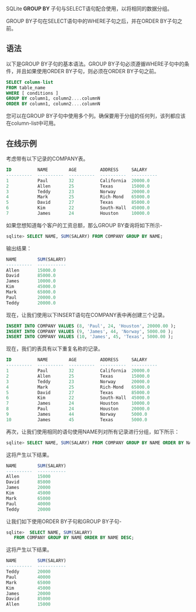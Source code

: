 <font style="color:rgb(51, 51, 51);">SQLite</font>**<font style="color:rgb(51, 51, 51);"> GROUP BY </font>**<font style="color:rgb(51, 51, 51);">子句与SELECT语句配合使用，以将相同的数据分组。</font>

<font style="color:rgb(51, 51, 51);">GROUP BY子句在SELECT语句中的WHERE子句之后，并在ORDER BY子句之前。</font>

## <font style="color:rgb(51, 51, 51);">语法</font>
<font style="color:rgb(51, 51, 51);">以下是GROUP BY子句的基本语法。GROUP BY子句必须遵循WHERE子句中的条件，并且如果使用ORDER BY子句，则必须在ORDER BY子句之前。</font>

```sql
SELECT column-list
FROM table_name
WHERE [ conditions ]
GROUP BY column1, column2....columnN
ORDER BY column1, column2....columnN
```

<font style="color:rgb(51, 51, 51);">您可以在GROUP BY子句中使用多个列。确保要用于分组的任何列，该列都应该在column-list中可用。</font>

## <font style="color:rgb(51, 51, 51);">在线示例</font>
<font style="color:rgb(51, 51, 51);">考虑带有以下记录的COMPANY表。</font>

```sql
ID          NAME        AGE         ADDRESS     SALARY
----------  ----------  ----------  ----------  ----------
1           Paul        32          California  20000.0
2           Allen       25          Texas       15000.0
3           Teddy       23          Norway      20000.0
4           Mark        25          Rich-Mond   65000.0
5           David       27          Texas       85000.0
6           Kim         22          South-Hall  45000.0
7           James       24          Houston     10000.0
```

<font style="color:rgb(51, 51, 51);">如果您想知道每个客户的工资总额，那么GROUP BY查询将如下所示-</font>

```sql
sqlite> SELECT NAME, SUM(SALARY) FROM COMPANY GROUP BY NAME;
```

<font style="color:rgb(51, 51, 51);">输出结果：</font>

```sql
NAME        SUM(SALARY)
----------  -----------
Allen       15000.0
David       85000.0
James       10000.0
Kim         45000.0
Mark        65000.0
Paul        20000.0
Teddy       20000.0
```

<font style="color:rgb(51, 51, 51);">现在，让我们使用以下INSERT语句在COMPANY表中再创建三个记录。  
</font>

```sql
INSERT INTO COMPANY VALUES (8, 'Paul', 24, 'Houston', 20000.00 );
INSERT INTO COMPANY VALUES (9, 'James', 44, 'Norway', 5000.00 );
INSERT INTO COMPANY VALUES (10, 'James', 45, 'Texas', 5000.00 );
```

<font style="color:rgb(51, 51, 51);">现在，我们的表具有以下重复名称的记录。</font>

```sql
ID          NAME        AGE         ADDRESS     SALARY
----------  ----------  ----------  ----------  ----------
1           Paul        32          California  20000.0
2           Allen       25          Texas       15000.0
3           Teddy       23          Norway      20000.0
4           Mark        25          Rich-Mond   65000.0
5           David       27          Texas       85000.0
6           Kim         22          South-Hall  45000.0
7           James       24          Houston     10000.0
8           Paul        24          Houston     20000.0
9           James       44          Norway      5000.0
10          James       45          Texas       5000.0
```

<font style="color:rgb(51, 51, 51);">再次，让我们使用相同的语句使用NAME列对所有记录进行分组，如下所示：</font>

```sql
sqlite> SELECT NAME, SUM(SALARY) FROM COMPANY GROUP BY NAME ORDER BY NAME;
```

<font style="color:rgb(51, 51, 51);">这将产生以下结果。</font>

```sql
NAME        SUM(SALARY)
----------  -----------
Allen       15000
David       85000
James       20000
Kim         45000
Mark        65000
Paul        40000
Teddy       20000
```

<font style="color:rgb(51, 51, 51);">让我们如下使用ORDER BY子句和GROUP BY子句-</font>

```sql
sqlite>  SELECT NAME, SUM(SALARY) 
   FROM COMPANY GROUP BY NAME ORDER BY NAME DESC;
```

<font style="color:rgb(51, 51, 51);">这将产生以下结果。</font>

```sql
NAME        SUM(SALARY)
----------  -----------
Teddy       20000
Paul        40000
Mark        65000
Kim         45000
James       20000
David       85000
Allen       15000
```

